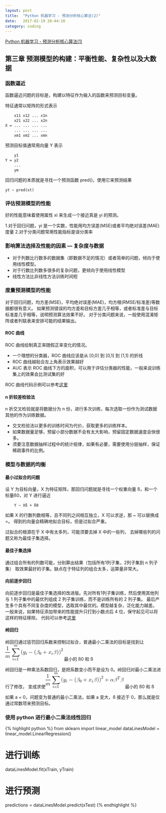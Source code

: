 ```yaml
---
layout: post
title:  "Python 机器学习 - 预测分析核心算法(2)"
date:   2017-02-19 20:44:10
category: coding
---
```


[Python 机器学习 - 预测分析核心算法(1)](http://crazydogs.github.io/coding/2017/02/15/python-%E6%9C%BA%E5%99%A8%E5%AD%A6%E4%B9%A0-1.html)

## 第三章 预测模型的构建：平衡性能、复杂性以及大数据

### 函数逼近
函数逼近问题的目标是，构建以特征作为输入的函数来预测目标变量。

特征通常以矩阵的形式表示

````
    x11 x12 ... x1n
    x21 x22 ... x2n
X = ... ... ... ...
    ... ... ... ...
    xm1 xm2 ... xmn
````

预测目标值通常用向量 Y 表示

````
    y1
Y = y2
    ...
    ym
````

回归问题的本质就是寻找一个预测函数 pred()，使用它来预测结果

````
yt ~ pred(xt)
````
### 评估预测模型的性能

好的性能意味着使用属性 xi 来生成一个接近真是 yi 的预测。

1.对于回归问题，yi 是一个实数，性能用均方误差(MSE)或者平均绝对误差(MAE)度量
2.对于分类问题常用性能指标是误分类率

### 影响算法选择及性能的因素 — 复杂度与数据
- 对于列数比行数多的数据集（即数据不足的情况）或者简单的问题，倾向于使用线性模型。
- 对于行数比列数多很多的复杂问题，更倾向于使用线性模型
- 线性方法比非线性方法训练时间短

### 度量预测模型的性能
对于回归问题，均方差(MSE)，平均绝对误差(MAE)，均方根(RMSE/标准差)等数据都很有意义。
如果预测错误的均方差和目标方差几乎相等，或者标准差与目标标准差几乎相等，说明预测算法效果不好。
对于分类问题来说，一般使用混淆矩阵或者列联表来安排可能的结果输出。

#### ROC 曲线
ROC 曲线绘制真正率随假正率变化的情况。

- 一个理想的分类器，ROC 曲线应该是从 [0,0] 到 [0,1] 到 [1,1] 的折线
- ROC 曲线越贴合左上角表示效果越好
- AUC 表示 ROC 曲线下方的面积，可以用于评估分类器的性能，一般来说训练集上的效果会比测试集的好

ROC 曲线代码示例可以参考[这里](https://github.com/Crazydogs/python_machine_learning_example/blob/master/rock/classifier_performance.py)

#### n 折较差检验法
n 折交叉检验就是将数据分为 n 份，进行多次训练，每次选取一份作为测试数据其他的作为训练数据。
- 交叉检验法以更多的训练时间为代价，获取更多的训练样本。
- 如果数据量足够，预留小部分数据不会有太大影响，预留固定数据速度会快很多。
- 须要注意数据抽样过程中的统计规律，如果有必要，需要使用分层抽样，保证稀疏事件的比例。

### 模型与数据的均衡
#### 最小过拟合的问题
设 Y 为目标向量，X 为特征矩阵，那回归问题就是寻找一个权重向量 ß，和一个标量ß0，对 Y 进行逼近

````
    Y ~ Xß + ß0
````

如果 X 的行数列数相等，且不同列之间相互独立，X 可以求逆，那 ~ 可以替换成 =。
得到的向量会精确地拟合目标，但是过拟合严重。

过拟合的根源在于 X 中有太多列，可能须要去掉 X 中的一些列，
去掉哪些列的问题又称为最佳子集选择。

#### 最佳子集选择
通过组合所有的列数可能，分别算出结果（包括所有1列子集，2列子集到 n 列子集）
取效果最好的子集。缺点在于特征列的组合太多，运算量非常大。

#### 向前逐步回归
向前逐步回归是最佳子集选择的改进版。先对所有1列子集训练，然后使用其他列与 1
列子集中的最优列组成 2 列子集训练，而不是训练所有的 2 列子集。
最后产生多个具有不同复杂度的模型，选取其中最优的。模型越复杂，泛化能力越差。
一般来说，如果特征添加带来的性能提升只打到小数点后 4 位，保守起见可以将这样的特征移除。
代码可以参考[这里](https://github.com/Crazydogs/python_machine_learning_example/blob/master/wine/fwdStepwiseWine.py)

#### 岭回归
岭回归通过惩罚回归系数来控制过拟合，普通最小二乘法的目标是找到让
![公式1](https://github.com/Crazydogs/python_machine_learning_example/blob/master/images/formula01.png?raw=true)
最小的 ß0 和 ß

岭回归是一种乘法系数回归，是把系数变小而不是设为 0。岭回归对最小二乘法进行了修改，
变成求使![公式2](https://github.com/Crazydogs/python_machine_learning_example/blob/master/images/formula02.png?raw=true)
最小的 ß0 和 ß

如果 a = 0，问题变为普通的最小二乘法，如果 a 变大，ß 接近于 0，那么就是仅通过常数项来预测目标。

### 使用 python 进行最小二乘法线性回归

{% highlight python %}
from sklearn import linear_model
dataLinesModel = linear_model.LinearRegression()
# 进行训练
dataLinesModel.fit(xTrain, yTrain)
# 进行预测
predictions = dataLinesModel.predict(xTest)
{% endhighlight %}
